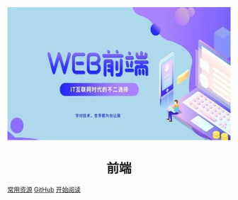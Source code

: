 <p align="center">
<img src="./docs/img/web.jpg" width="600" height="300"/>
</p>
<h1 align="center">前端</h1>

[常用资源](https://shimo.im/docs/MuiACIg1HlYfVxrj/)
[GitHub](https://github.com/ndxchen/chen)
[开始阅读](#chen)




